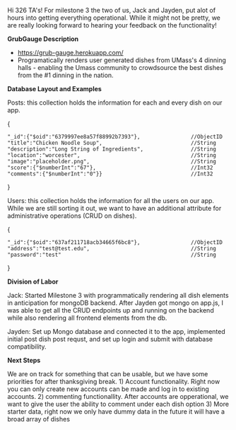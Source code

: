 Hi 326 TA's! For milestone 3 the two of us, Jack and Jayden, put alot of hours into getting everything operational. While it might not be pretty, we are really looking forward to hearing your feedback on the functionality!
  
**GrubGauge Description**
  - https://grub-gauge.herokuapp.com/
  - Programatically renders user generated dishes from UMass's 4 dinning halls - enabling the Umass community to crowdsource the best dishes from the #1 dinning in the nation.

**Database Layout and Examples**

Posts: this collection holds the information for each and every dish on our app.

  {

    "_id":{"$oid":"6379997ee8a57f88992b7393"},                //ObjectID
    "title":"Chicken Noodle Soup",                            //String
    "description":"Long String of Ingredients",               //String 
    "location":"worcester",                                   //String
    "image":"placeholder.png",                                //String
    "score":{"$numberInt":"67"},                              //Int32
    "comments":{"$numberInt":"0"}}                            //Int32
  }
  
Users: this collection holds the information for all the users on our app. While we are still sorting it out, we want to have an additional attribute for administrative operations (CRUD on dishes).

  {
  
    "_id":{"$oid":"637af211718acb34665f6bc8"},                //ObjectID
    "address":"test@test.edu",                                //String
    "password":"test"                                         //String
  }

**Division of Labor**

Jack: Started Milestone 3 with programmatically rendering all dish elements in anticipation for mongoDB backend. After Jayden got mongo on app.js, I was able to get all the CRUD endpoints up and running on the backend while also rendering all frontend elements from the db.

Jayden: Set up Mongo database and connected it to the app, implemented initial post dish post requst, and set up login and submit with database compatibility.





**Next Steps**

We are on track for something that can be usable, but we have some priorities for after thanksgiving break. 1) Account functionality. Right now you can only create new accounts can be made and log in to existing accounts. 2) commenting functionallity. After accounts are opperational, we want to give the user the ability to comment under each dish option 3) More starter data, right now we only have dummy data in the future it will have a broad array of dishes
